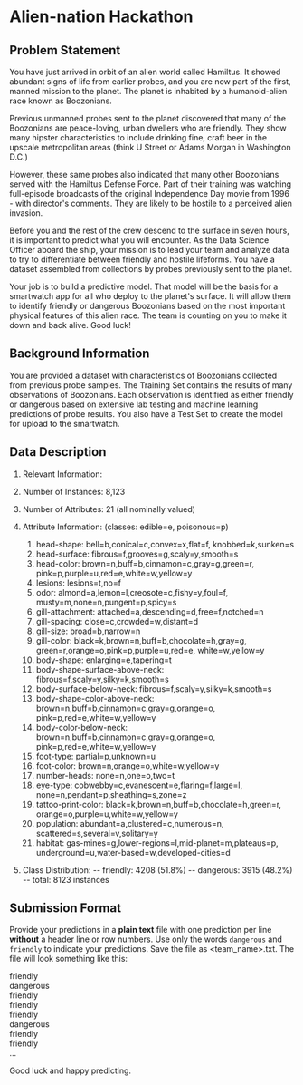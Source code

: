 # Alien-nation Hackathon

## Problem Statement
You have just arrived in orbit of an alien world called Hamiltus. It showed abundant signs of life from earlier probes, and you are now part of the first, manned mission to the planet. The planet is inhabited by a humanoid-alien race known as Boozonians.

Previous unmanned probes sent to the planet discovered that many of the Boozonians are peace-loving, urban dwellers who are friendly. They show many hipster characteristics to include drinking fine, craft beer in the upscale metropolitan areas (think U Street or Adams Morgan in Washington D.C.)

However, these same probes also indicated that many other Boozonians served with the Hamiltus Defense Force. Part of their training was watching full-episode broadcasts of the original Independence Day movie from 1996 - with director's comments.  They are likely to be hostile to a perceived alien invasion.

Before you and the rest of the crew descend to the surface in seven hours, it is important to predict what you will encounter. As the Data Science Officer aboard the ship, your mission is to lead your team and analyze data to try to differentiate between friendly and hostile lifeforms. You have a dataset assembled from collections by probes previously sent to the planet.

Your job is to build a predictive model. That model will be the basis for a smartwatch app for all who deploy to the planet's surface. It will allow them to identify friendly or dangerous Boozonians based on the most important physical features of this alien race. The team is counting on you to make it down and back alive. Good luck!

## Background Information

You are provided a dataset with characteristics of Boozonians collected from previous probe samples. The Training Set contains the results of many observations of Boozonians.  Each observation is identified as either friendly or dangerous based on extensive lab testing and machine learning predictions of probe results. You also have a Test Set to create the model for upload to the smartwatch.

## Data Description
1. Relevant Information:
    
2. Number of Instances: 8,123

3. Number of Attributes: 21 (all nominally valued)

4. Attribute Information: (classes: edible=e, poisonous=p)
     1. head-shape:               bell=b,conical=c,convex=x,flat=f,
                                  knobbed=k,sunken=s
     2. head-surface:             fibrous=f,grooves=g,scaly=y,smooth=s
     3. head-color:               brown=n,buff=b,cinnamon=c,gray=g,green=r,
                                  pink=p,purple=u,red=e,white=w,yellow=y
     4. lesions:                  lesions=t,no=f
     5. odor:                     almond=a,lemon=l,creosote=c,fishy=y,foul=f,
                                  musty=m,none=n,pungent=p,spicy=s
     6. gill-attachment:          attached=a,descending=d,free=f,notched=n
     7. gill-spacing:             close=c,crowded=w,distant=d
     8. gill-size:                broad=b,narrow=n
     9. gill-color:               black=k,brown=n,buff=b,chocolate=h,gray=g,
                                  green=r,orange=o,pink=p,purple=u,red=e,
                                  white=w,yellow=y
    10. body-shape:               enlarging=e,tapering=t
    11. body-shape-surface-above-neck: fibrous=f,scaly=y,silky=k,smooth=s
    12. body-surface-below-neck:  fibrous=f,scaly=y,silky=k,smooth=s
    13. body-shape-color-above-neck:   brown=n,buff=b,cinnamon=c,gray=g,orange=o,
                                  pink=p,red=e,white=w,yellow=y
    14. body-color-below-neck:    brown=n,buff=b,cinnamon=c,gray=g,orange=o,
                                  pink=p,red=e,white=w,yellow=y
    15. foot-type:                partial=p,unknown=u
    16. foot-color:               brown=n,orange=o,white=w,yellow=y
    17. number-heads:             none=n,one=o,two=t
    18. eye-type:                 cobwebby=c,evanescent=e,flaring=f,large=l,
                                  none=n,pendant=p,sheathing=s,zone=z
    19. tattoo-print-color:       black=k,brown=n,buff=b,chocolate=h,green=r,
                                  orange=o,purple=u,white=w,yellow=y
    20. population:               abundant=a,clustered=c,numerous=n,
                                  scattered=s,several=v,solitary=y
    21. habitat:                  gas-mines=g,lower-regions=l,mid-planet=m,plateaus=p,
                                  underground=u,water-based=w,developed-cities=d

5. Class Distribution: 
    --  friendly: 4208 (51.8%)
    -- dangerous: 3915 (48.2%)
    --     total: 8123 instances

## Submission Format
Provide your predictions in a __plain text__ file with one prediction per line __without__ a header line or row numbers. Use only the words `dangerous` and `friendly` to indicate your predictions. Save the file as <team_name>.txt.  The file will look something like this:

friendly  
dangerous  
friendly  
friendly  
friendly  
dangerous  
friendly  
friendly  
...  


Good luck and happy predicting.
